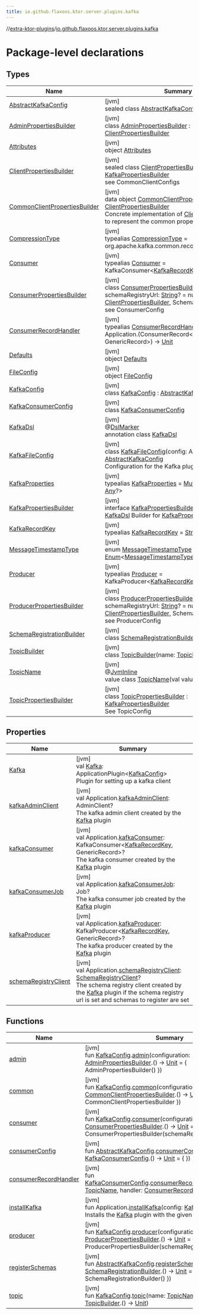 ```yaml
---
title: io.github.flaxoos.ktor.server.plugins.kafka
---
```


//[extra-ktor-plugins](../../index.md)/[io.github.flaxoos.ktor.server.plugins.kafka](index.md)

# Package-level declarations

## Types

| Name                                                                        | Summary                                                                                                                                                                                                                                                                                                                                 |
|-----------------------------------------------------------------------------|-----------------------------------------------------------------------------------------------------------------------------------------------------------------------------------------------------------------------------------------------------------------------------------------------------------------------------------------|
| [AbstractKafkaConfig](-abstract-kafka-config/index.md)                      | [jvm]<br>sealed class [AbstractKafkaConfig](-abstract-kafka-config/index.md)                                                                                                                                                                                                                                                            |
| [AdminPropertiesBuilder](-admin-properties-builder/index.md)                | [jvm]<br>class [AdminPropertiesBuilder](-admin-properties-builder/index.md) : [ClientPropertiesBuilder](-client-properties-builder/index.md)                                                                                                                                                                                            |
| [Attributes](-attributes/index.md)                                          | [jvm]<br>object [Attributes](-attributes/index.md)                                                                                                                                                                                                                                                                                      |
| [ClientPropertiesBuilder](-client-properties-builder/index.md)              | [jvm]<br>sealed class [ClientPropertiesBuilder](-client-properties-builder/index.md) : [KafkaPropertiesBuilder](-kafka-properties-builder/index.md)<br>see CommonClientConfigs                                                                                                                                                          |
| [CommonClientPropertiesBuilder](-common-client-properties-builder/index.md) | [jvm]<br>data object [CommonClientPropertiesBuilder](-common-client-properties-builder/index.md) : [ClientPropertiesBuilder](-client-properties-builder/index.md)<br>Concrete implementation of [ClientPropertiesBuilder](-client-properties-builder/index.md) to represent the common properties                                       |
| [CompressionType](-compression-type/index.md)                               | [jvm]<br>typealias [CompressionType](-compression-type/index.md) = org.apache.kafka.common.record.CompressionType                                                                                                                                                                                                                       |
| [Consumer](-consumer/index.md)                                              | [jvm]<br>typealias [Consumer](-consumer/index.md) = KafkaConsumer&lt;[KafkaRecordKey](-kafka-record-key/index.md), GenericRecord&gt;                                                                                                                                                                                                    |
| [ConsumerPropertiesBuilder](-consumer-properties-builder/index.md)          | [jvm]<br>class [ConsumerPropertiesBuilder](-consumer-properties-builder/index.md)(var schemaRegistryUrl: [String](https://kotlinlang.org/api/latest/jvm/stdlib/kotlin/-string/index.md)? = null) : [ClientPropertiesBuilder](-client-properties-builder/index.md), SchemaRegistryProvider<br>see ConsumerConfig                         |
| [ConsumerRecordHandler](-consumer-record-handler/index.md)                  | [jvm]<br>typealias [ConsumerRecordHandler](-consumer-record-handler/index.md) = suspend Application.(ConsumerRecord&lt;[KafkaRecordKey](-kafka-record-key/index.md), GenericRecord&gt;) -&gt; [Unit](https://kotlinlang.org/api/latest/jvm/stdlib/kotlin/-unit/index.md)                                                                |
| [Defaults](-defaults/index.md)                                              | [jvm]<br>object [Defaults](-defaults/index.md)                                                                                                                                                                                                                                                                                          |
| [FileConfig](-file-config/index.md)                                         | [jvm]<br>object [FileConfig](-file-config/index.md)                                                                                                                                                                                                                                                                                     |
| [KafkaConfig](-kafka-config/index.md)                                       | [jvm]<br>class [KafkaConfig](-kafka-config/index.md) : [AbstractKafkaConfig](-abstract-kafka-config/index.md)                                                                                                                                                                                                                           |
| [KafkaConsumerConfig](-kafka-consumer-config/index.md)                      | [jvm]<br>class [KafkaConsumerConfig](-kafka-consumer-config/index.md)                                                                                                                                                                                                                                                                   |
| [KafkaDsl](-kafka-dsl/index.md)                                             | [jvm]<br>@[DslMarker](https://kotlinlang.org/api/latest/jvm/stdlib/kotlin/-dsl-marker/index.md)<br>annotation class [KafkaDsl](-kafka-dsl/index.md)                                                                                                                                                                                     |
| [KafkaFileConfig](-kafka-file-config/index.md)                              | [jvm]<br>class [KafkaFileConfig](-kafka-file-config/index.md)(config: ApplicationConfig) : [AbstractKafkaConfig](-abstract-kafka-config/index.md)<br>Configuration for the Kafka plugin                                                                                                                                                 |
| [KafkaProperties](-kafka-properties/index.md)                               | [jvm]<br>typealias [KafkaProperties](-kafka-properties/index.md) = [MutableMap](https://kotlinlang.org/api/latest/jvm/stdlib/kotlin.collections/-mutable-map/index.md)&lt;[String](https://kotlinlang.org/api/latest/jvm/stdlib/kotlin/-string/index.md), [Any](https://kotlinlang.org/api/latest/jvm/stdlib/kotlin/-any/index.md)?&gt; |
| [KafkaPropertiesBuilder](-kafka-properties-builder/index.md)                | [jvm]<br>interface [KafkaPropertiesBuilder](-kafka-properties-builder/index.md)<br>[KafkaDsl](-kafka-dsl/index.md) Builder for [KafkaProperties](-kafka-properties/index.md)                                                                                                                                                            |
| [KafkaRecordKey](-kafka-record-key/index.md)                                | [jvm]<br>typealias [KafkaRecordKey](-kafka-record-key/index.md) = [String](https://kotlinlang.org/api/latest/jvm/stdlib/kotlin/-string/index.md)                                                                                                                                                                                        |
| [MessageTimestampType](-message-timestamp-type/index.md)                    | [jvm]<br>enum [MessageTimestampType](-message-timestamp-type/index.md) : [Enum](https://kotlinlang.org/api/latest/jvm/stdlib/kotlin/-enum/index.md)&lt;[MessageTimestampType](-message-timestamp-type/index.md)&gt;                                                                                                                     |
| [Producer](-producer/index.md)                                              | [jvm]<br>typealias [Producer](-producer/index.md) = KafkaProducer&lt;[KafkaRecordKey](-kafka-record-key/index.md), GenericRecord&gt;                                                                                                                                                                                                    |
| [ProducerPropertiesBuilder](-producer-properties-builder/index.md)          | [jvm]<br>class [ProducerPropertiesBuilder](-producer-properties-builder/index.md)(var schemaRegistryUrl: [String](https://kotlinlang.org/api/latest/jvm/stdlib/kotlin/-string/index.md)? = null) : [ClientPropertiesBuilder](-client-properties-builder/index.md), SchemaRegistryProvider<br>see ProducerConfig                         |
| [SchemaRegistrationBuilder](-schema-registration-builder/index.md)          | [jvm]<br>class [SchemaRegistrationBuilder](-schema-registration-builder/index.md)                                                                                                                                                                                                                                                       |
| [TopicBuilder](-topic-builder/index.md)                                     | [jvm]<br>class [TopicBuilder](-topic-builder/index.md)(name: [TopicName](-topic-name/index.md))                                                                                                                                                                                                                                         |
| [TopicName](-topic-name/index.md)                                           | [jvm]<br>@[JvmInline](https://kotlinlang.org/api/latest/jvm/stdlib/kotlin.jvm/-jvm-inline/index.md)<br>value class [TopicName](-topic-name/index.md)(val value: [String](https://kotlinlang.org/api/latest/jvm/stdlib/kotlin/-string/index.md))                                                                                         |
| [TopicPropertiesBuilder](-topic-properties-builder/index.md)                | [jvm]<br>class [TopicPropertiesBuilder](-topic-properties-builder/index.md) : [KafkaPropertiesBuilder](-kafka-properties-builder/index.md)<br>See TopicConfig                                                                                                                                                                           |

## Properties

| Name                                              | Summary                                                                                                                                                                                                                                                                                                                                  |
|---------------------------------------------------|------------------------------------------------------------------------------------------------------------------------------------------------------------------------------------------------------------------------------------------------------------------------------------------------------------------------------------------|
| [Kafka](-kafka.md)                                | [jvm]<br>val [Kafka](-kafka.md): ApplicationPlugin&lt;[KafkaConfig](-kafka-config/index.md)&gt;<br>Plugin for setting up a kafka client                                                                                                                                                                                                  |
| [kafkaAdminClient](kafka-admin-client.md)         | [jvm]<br>val Application.[kafkaAdminClient](kafka-admin-client.md): AdminClient?<br>The kafka admin client created by the [Kafka](-kafka.md) plugin                                                                                                                                                                                      |
| [kafkaConsumer](kafka-consumer.md)                | [jvm]<br>val Application.[kafkaConsumer](kafka-consumer.md): KafkaConsumer&lt;[KafkaRecordKey](-kafka-record-key/index.md), GenericRecord&gt;?<br>The kafka consumer created by the [Kafka](-kafka.md) plugin                                                                                                                            |
| [kafkaConsumerJob](kafka-consumer-job.md)         | [jvm]<br>val Application.[kafkaConsumerJob](kafka-consumer-job.md): Job?<br>The kafka consumer job created by the [Kafka](-kafka.md) plugin                                                                                                                                                                                              |
| [kafkaProducer](kafka-producer.md)                | [jvm]<br>val Application.[kafkaProducer](kafka-producer.md): KafkaProducer&lt;[KafkaRecordKey](-kafka-record-key/index.md), GenericRecord&gt;?<br>The kafka producer created by the [Kafka](-kafka.md) plugin                                                                                                                            |
| [schemaRegistryClient](schema-registry-client.md) | [jvm]<br>val Application.[schemaRegistryClient](schema-registry-client.md): [SchemaRegistryClient](../io.github.flaxoos.ktor.server.plugins.kafka.components/-schema-registry-client/index.md)?<br>The schema registry client created by the [Kafka](-kafka.md) plugin if the schema registry url is set and schemas to register are set |

## Functions

| Name                                                | Summary                                                                                                                                                                                                                                                                                                             |
|-----------------------------------------------------|---------------------------------------------------------------------------------------------------------------------------------------------------------------------------------------------------------------------------------------------------------------------------------------------------------------------|
| [admin](admin.md)                                   | [jvm]<br>fun [KafkaConfig](-kafka-config/index.md).[admin](admin.md)(configuration: [AdminPropertiesBuilder](-admin-properties-builder/index.md).() -&gt; [Unit](https://kotlinlang.org/api/latest/jvm/stdlib/kotlin/-unit/index.md) = { AdminPropertiesBuilder() })                                                |
| [common](common.md)                                 | [jvm]<br>fun [KafkaConfig](-kafka-config/index.md).[common](common.md)(configuration: [CommonClientPropertiesBuilder](-common-client-properties-builder/index.md).() -&gt; [Unit](https://kotlinlang.org/api/latest/jvm/stdlib/kotlin/-unit/index.md) = { CommonClientPropertiesBuilder })                          |
| [consumer](consumer.md)                             | [jvm]<br>fun [KafkaConfig](-kafka-config/index.md).[consumer](consumer.md)(configuration: [ConsumerPropertiesBuilder](-consumer-properties-builder/index.md).() -&gt; [Unit](https://kotlinlang.org/api/latest/jvm/stdlib/kotlin/-unit/index.md) = { ConsumerPropertiesBuilder(schemaRegistryUrl) })                |
| [consumerConfig](consumer-config.md)                | [jvm]<br>fun [AbstractKafkaConfig](-abstract-kafka-config/index.md).[consumerConfig](consumer-config.md)(configuration: [KafkaConsumerConfig](-kafka-consumer-config/index.md).() -&gt; [Unit](https://kotlinlang.org/api/latest/jvm/stdlib/kotlin/-unit/index.md) = { })                                           |
| [consumerRecordHandler](consumer-record-handler.md) | [jvm]<br>fun [KafkaConsumerConfig](-kafka-consumer-config/index.md).[consumerRecordHandler](consumer-record-handler.md)(topicName: [TopicName](-topic-name/index.md), handler: [ConsumerRecordHandler](-consumer-record-handler/index.md))                                                                          |
| [installKafka](install-kafka.md)                    | [jvm]<br>fun Application.[installKafka](install-kafka.md)(config: [KafkaConfig](-kafka-config/index.md).() -&gt; [Unit](https://kotlinlang.org/api/latest/jvm/stdlib/kotlin/-unit/index.md))<br>Installs the [Kafka](-kafka.md) plugin with the given [KafkaConfig](-kafka-config/index.md) block                   |
| [producer](producer.md)                             | [jvm]<br>fun [KafkaConfig](-kafka-config/index.md).[producer](producer.md)(configuration: [ProducerPropertiesBuilder](-producer-properties-builder/index.md).() -&gt; [Unit](https://kotlinlang.org/api/latest/jvm/stdlib/kotlin/-unit/index.md) = { ProducerPropertiesBuilder(schemaRegistryUrl) })                |
| [registerSchemas](register-schemas.md)              | [jvm]<br>fun [AbstractKafkaConfig](-abstract-kafka-config/index.md).[registerSchemas](register-schemas.md)(configuration: [SchemaRegistrationBuilder](-schema-registration-builder/index.md).() -&gt; [Unit](https://kotlinlang.org/api/latest/jvm/stdlib/kotlin/-unit/index.md) = { SchemaRegistrationBuilder() }) |
| [topic](topic.md)                                   | [jvm]<br>fun [KafkaConfig](-kafka-config/index.md).[topic](topic.md)(name: [TopicName](-topic-name/index.md), block: [TopicBuilder](-topic-builder/index.md).() -&gt; [Unit](https://kotlinlang.org/api/latest/jvm/stdlib/kotlin/-unit/index.md))                                                                   |

